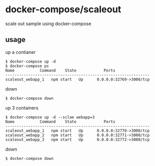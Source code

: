 # docker-compose/scaleout
scale out sample using docker-compose

## usage
up a contianer

```
$ docker-compose up -d
$ docker-compose ps
Name           Command    State            Ports
---------------------------------------------------------------
scaleout_webapp_1   npm start   Up      0.0.0.0:32769->3000/tcp
```

down

```
$ docker-compose down
```

up 3 containers

```
$ docker-compose up -d --sclae webapp=3
Name           Command    State            Ports
---------------------------------------------------------------
scaleout_webapp_1   npm start   Up      0.0.0.0:32770->3000/tcp
scaleout_webapp_2   npm start   Up      0.0.0.0:32771->3000/tcp
scaleout_webapp_3   npm start   Up      0.0.0.0:32772->3000/tcp
```

down
```
$ docker-compose down
```
